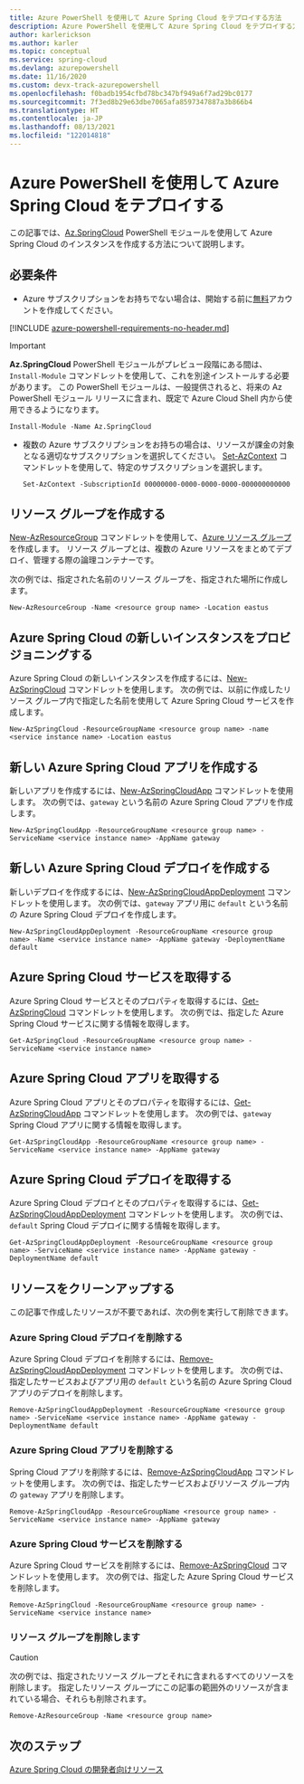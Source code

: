 ```yaml
---
title: Azure PowerShell を使用して Azure Spring Cloud をテプロイする方法
description: Azure PowerShell を使用して Azure Spring Cloud をテプロイする方法
author: karlerickson
ms.author: karler
ms.topic: conceptual
ms.service: spring-cloud
ms.devlang: azurepowershell
ms.date: 11/16/2020
ms.custom: devx-track-azurepowershell
ms.openlocfilehash: f0badb1954cfbd78bc347bf949a6f7ad29bc0177
ms.sourcegitcommit: 7f3ed8b29e63dbe7065afa8597347887a3b866b4
ms.translationtype: HT
ms.contentlocale: ja-JP
ms.lasthandoff: 08/13/2021
ms.locfileid: "122014818"
---
```

# <a name="deploy-azure-spring-cloud-with-azure-powershell"></a>Azure PowerShell を使用して Azure Spring Cloud をテプロイする

この記事では、[Az.SpringCloud](/powershell/module/Az.SpringCloud) PowerShell モジュールを使用して Azure Spring Cloud のインスタンスを作成する方法について説明します。

## <a name="requirements"></a>必要条件

* Azure サブスクリプションをお持ちでない場合は、開始する前に[無料](https://azure.microsoft.com/free/)アカウントを作成してください。

[!INCLUDE [azure-powershell-requirements-no-header.md](../../includes/azure-powershell-requirements-no-header.md)]

   > [!IMPORTANT]
   > **Az.SpringCloud** PowerShell モジュールがプレビュー段階にある間は、`Install-Module` コマンドレットを使用して、これを別途インストールする必要があります。 この PowerShell モジュールは、一般提供されると、将来の Az PowerShell モジュール リリースに含まれ、既定で Azure Cloud Shell 内から使用できるようになります。

   ```azurepowershell-interactive
   Install-Module -Name Az.SpringCloud
   ```

* 複数の Azure サブスクリプションをお持ちの場合は、リソースが課金の対象となる適切なサブスクリプションを選択してください。 [Set-AzContext](/powershell/module/az.accounts/set-azcontext) コマンドレットを使用して、特定のサブスクリプションを選択します。

   ```azurepowershell-interactive
   Set-AzContext -SubscriptionId 00000000-0000-0000-0000-000000000000
   ```

## <a name="create-a-resource-group"></a>リソース グループを作成する

[New-AzResourceGroup](/powershell/module/az.resources/new-azresourcegroup) コマンドレットを使用して、[Azure リソース グループ](../azure-resource-manager/management/overview.md)を作成します。 リソース グループとは、複数の Azure リソースをまとめてデプロイ、管理する際の論理コンテナーです。

次の例では、指定された名前のリソース グループを、指定された場所に作成します。

```azurepowershell-interactive
New-AzResourceGroup -Name <resource group name> -Location eastus
```

## <a name="provision-a-new-instance-of-azure-spring-cloud"></a>Azure Spring Cloud の新しいインスタンスをプロビジョニングする

Azure Spring Cloud の新しいインスタンスを作成するには、[New-AzSpringCloud](/powershell/module/az.springcloud/new-azspringcloud) コマンドレットを使用します。 次の例では、以前に作成したリソース グループ内で指定した名前を使用して Azure Spring Cloud サービスを作成します。

```azurepowershell-interactive
New-AzSpringCloud -ResourceGroupName <resource group name> -name <service instance name> -Location eastus
```

## <a name="create-a-new-azure-spring-cloud-app"></a>新しい Azure Spring Cloud アプリを作成する

新しいアプリを作成するには、[New-AzSpringCloudApp](/powershell/module/az.springcloud/new-azspringcloudapp) コマンドレットを使用します。 次の例では、`gateway` という名前の Azure Spring Cloud アプリを作成します。

```azurepowershell-interactive
New-AzSpringCloudApp -ResourceGroupName <resource group name> -ServiceName <service instance name> -AppName gateway
```

## <a name="create-a-new-azure-spring-cloud-deployment"></a>新しい Azure Spring Cloud デプロイを作成する

新しいデプロイを作成するには、[New-AzSpringCloudAppDeployment](/powershell/module/az.springcloud/new-azspringcloudappdeployment) コマンドレットを使用します。 次の例では、`gateway` アプリ用に `default` という名前の Azure Spring Cloud デプロイを作成します。

```azurepowershell-interactive
New-AzSpringCloudAppDeployment -ResourceGroupName <resource group name> -Name <service instance name> -AppName gateway -DeploymentName default
```

## <a name="get-an-azure-spring-cloud-service"></a>Azure Spring Cloud サービスを取得する

Azure Spring Cloud サービスとそのプロパティを取得するには、[Get-AzSpringCloud](/powershell/module/az.springcloud/get-azspringcloud) コマンドレットを使用します。 次の例では、指定した Azure Spring Cloud サービスに関する情報を取得します。

```azurepowershell-interactive
Get-AzSpringCloud -ResourceGroupName <resource group name> -ServiceName <service instance name>
```

## <a name="get-an-azure-spring-cloud-app"></a>Azure Spring Cloud アプリを取得する

Azure Spring Cloud アプリとそのプロパティを取得するには、[Get-AzSpringCloudApp](/powershell/module/az.springcloud/get-azspringcloudapp) コマンドレットを使用します。 次の例では、`gateway` Spring Cloud アプリに関する情報を取得します。

```azurepowershell-interactive
Get-AzSpringCloudApp -ResourceGroupName <resource group name> -ServiceName <service instance name> -AppName gateway
```

## <a name="get-an-azure-spring-cloud-deployment"></a>Azure Spring Cloud デプロイを取得する

Azure Spring Cloud デプロイとそのプロパティを取得するには、[Get-AzSpringCloudAppDeployment](/powershell/module/az.springcloud/get-azspringcloudappdeployment) コマンドレットを使用します。 次の例では、`default` Spring Cloud デプロイに関する情報を取得します。

```azurepowershell-interactive
Get-AzSpringCloudAppDeployment -ResourceGroupName <resource group name> -ServiceName <service instance name> -AppName gateway -DeploymentName default
```

## <a name="clean-up-resources"></a>リソースをクリーンアップする

この記事で作成したリソースが不要であれば、次の例を実行して削除できます。

### <a name="delete-an-azure-spring-cloud-deployment"></a>Azure Spring Cloud デプロイを削除する

Azure Spring Cloud デプロイを削除するには、[Remove-AzSpringCloudAppDeployment](/powershell/module/az.springcloud/remove-azspringcloudappdeployment) コマンドレットを使用します。 次の例では、指定したサービスおよびアプリ用の `default` という名前の Azure Spring Cloud アプリのデプロイを削除します。

```azurepowershell-interactive
Remove-AzSpringCloudAppDeployment -ResourceGroupName <resource group name> -ServiceName <service instance name> -AppName gateway -DeploymentName default
```

### <a name="delete-an-azure-spring-cloud-app"></a>Azure Spring Cloud アプリを削除する

Spring Cloud アプリを削除するには、[Remove-AzSpringCloudApp](/powershell/module/Az.SpringCloud/remove-azspringcloudapp) コマンドレットを使用します。 次の例では、指定したサービスおよびリソース グループ内の `gateway` アプリを削除します。

```azurepowershell
Remove-AzSpringCloudApp -ResourceGroupName <resource group name> -ServiceName <service instance name> -AppName gateway
```

### <a name="delete-an-azure-spring-cloud-service"></a>Azure Spring Cloud サービスを削除する

Azure Spring Cloud サービスを削除するには、[Remove-AzSpringCloud](/powershell/module/Az.SpringCloud/remove-azspringcloud) コマンドレットを使用します。 次の例では、指定した Azure Spring Cloud サービスを削除します。

```azurepowershell
Remove-AzSpringCloud -ResourceGroupName <resource group name> -ServiceName <service instance name>
```

### <a name="delete-the-resource-group"></a>リソース グループを削除します

> [!CAUTION]
> 次の例では、指定されたリソース グループとそれに含まれるすべてのリソースを削除します。
> 指定したリソース グループにこの記事の範囲外のリソースが含まれている場合、それらも削除されます。

```azurepowershell-interactive
Remove-AzResourceGroup -Name <resource group name>
```

## <a name="next-steps"></a>次のステップ

[Azure Spring Cloud の開発者向けリソース](./resources.md)
